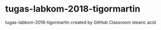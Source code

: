 # tugas-labkom-2018-tigormartin
tugas-labkom-2018-tigormartin created by GitHub Classroom
stearic acid
